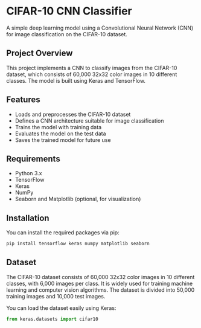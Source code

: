 # CIFAR-10 CNN Classifier

A simple deep learning model using a Convolutional Neural Network (CNN) for image classification on the CIFAR-10 dataset.

## Project Overview

This project implements a CNN to classify images from the CIFAR-10 dataset, which consists of 60,000 32x32 color images in 10 different classes. The model is built using Keras and TensorFlow.

## Features

- Loads and preprocesses the CIFAR-10 dataset
- Defines a CNN architecture suitable for image classification
- Trains the model with training data
- Evaluates the model on the test data
- Saves the trained model for future use

## Requirements

- Python 3.x
- TensorFlow
- Keras
- NumPy
- Seaborn and Matplotlib (optional, for visualization)

## Installation

You can install the required packages via pip:

```bash
pip install tensorflow keras numpy matplotlib seaborn
```

## Dataset

The CIFAR-10 dataset consists of 60,000 32x32 color images in 10 different classes, with 6,000 images per class. It is widely used for training machine learning and computer vision algorithms. The dataset is divided into 50,000 training images and 10,000 test images.

You can load the dataset easily using Keras:

```python
from keras.datasets import cifar10
```
